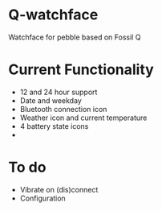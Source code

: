 # Q-watchface
Watchface for pebble based on Fossil Q

# Current Functionality
* 12 and 24 hour support
* Date and weekday
* Bluetooth connection icon
* Weather icon and current temperature
* 4 battery state icons
* 

# To do
* Vibrate on (dis)connect
* Configuration
